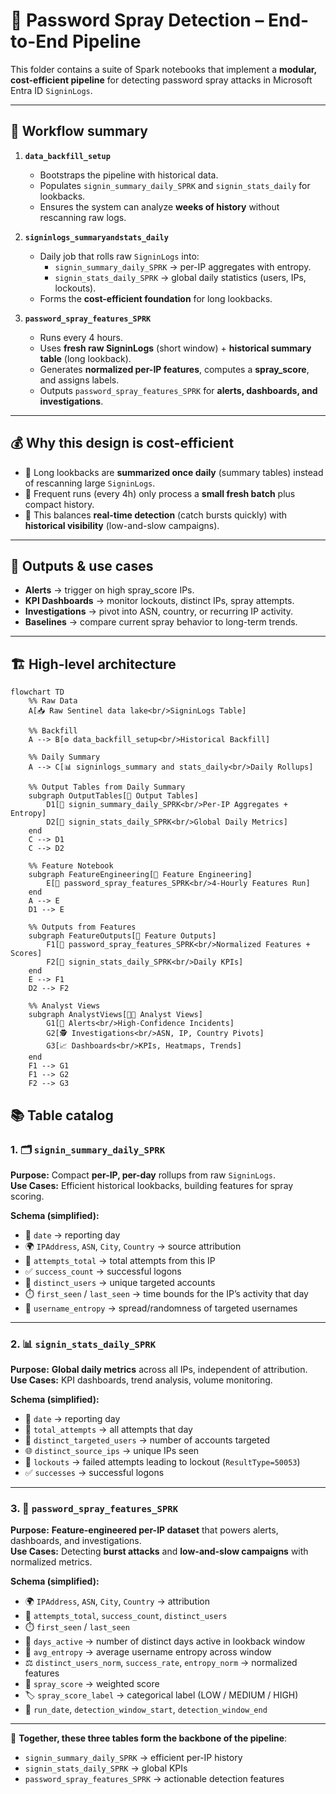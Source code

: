 # 🔐 Password Spray Detection – End-to-End Pipeline

This folder contains a suite of Spark notebooks that implement a **modular, cost-efficient pipeline** for detecting password spray attacks in Microsoft Entra ID `SigninLogs`.

---

## 📖 Workflow summary

1. **`data_backfill_setup`**

   - Bootstraps the pipeline with historical data.
   - Populates `signin_summary_daily_SPRK` and `signin_stats_daily` for lookbacks.
   - Ensures the system can analyze **weeks of history** without rescanning raw logs.

2. **`signinlogs_summaryandstats_daily`**

   - Daily job that rolls raw `SigninLogs` into:
     - `signin_summary_daily_SPRK` → per-IP aggregates with entropy.
     - `signin_stats_daily_SPRK` → global daily statistics (users, IPs, lockouts).
   - Forms the **cost-efficient foundation** for long lookbacks.

3. **`password_spray_features_SPRK`**
   - Runs every 4 hours.
   - Uses **fresh raw SigninLogs** (short window) + **historical summary table** (long lookback).
   - Generates **normalized per-IP features**, computes a **spray_score**, and assigns labels.
   - Outputs `password_spray_features_SPRK` for **alerts, dashboards, and investigations**.

---

## 💰 Why this design is cost-efficient

- 🔹 Long lookbacks are **summarized once daily** (summary tables) instead of rescanning large `SigninLogs`.
- 🔹 Frequent runs (every 4h) only process a **small fresh batch** plus compact history.
- 🔹 This balances **real-time detection** (catch bursts quickly) with **historical visibility** (low-and-slow campaigns).

---

## 🚀 Outputs & use cases

- **Alerts** → trigger on high spray_score IPs.
- **KPI Dashboards** → monitor lockouts, distinct IPs, spray attempts.
- **Investigations** → pivot into ASN, country, or recurring IP activity.
- **Baselines** → compare current spray behavior to long-term trends.

---

## 🏗️ High-level architecture

```mermaid
flowchart TD
    %% Raw Data
    A[📥 Raw Sentinel data lake<br/>SigninLogs Table]

    %% Backfill
    A --> B[⚙️ data_backfill_setup<br/>Historical Backfill]

    %% Daily Summary
    A --> C[📊 signinlogs_summary and stats_daily<br/>Daily Rollups]

    %% Output Tables from Daily Summary
    subgraph OutputTables[📂 Output Tables]
        D1[💾 signin_summary_daily_SPRK<br/>Per-IP Aggregates + Entropy]
        D2[💾 signin_stats_daily_SPRK<br/>Global Daily Metrics]
    end
    C --> D1
    C --> D2

    %% Feature Notebook
    subgraph FeatureEngineering[🧮 Feature Engineering]
        E[🎯 password_spray_features_SPRK<br/>4-Hourly Features Run]
    end
    A --> E
    D1 --> E

    %% Outputs from Features
    subgraph FeatureOutputs[📂 Feature Outputs]
        F1[💾 password_spray_features_SPRK<br/>Normalized Features + Scores]
        F2[💾 signin_stats_daily_SPRK<br/>Daily KPIs]
    end
    E --> F1
    D2 --> F2

    %% Analyst Views
    subgraph AnalystViews[👩‍💻 Analyst Views]
        G1[🚨 Alerts<br/>High-Confidence Incidents]
        G2[🕵️ Investigations<br/>ASN, IP, Country Pivots]
        G3[📈 Dashboards<br/>KPIs, Heatmaps, Trends]
    end
    F1 --> G1
    F1 --> G2
    F2 --> G3

```

## 📚 Table catalog

### 1. 🗂️ `signin_summary_daily_SPRK`

**Purpose:** Compact **per-IP, per-day** rollups from raw `SigninLogs`.  
**Use Cases:** Efficient historical lookbacks, building features for spray scoring.

**Schema (simplified):**

- 📅 `date` → reporting day
- 🌍 `IPAddress`, `ASN`, `City`, `Country` → source attribution
- 🔢 `attempts_total` → total attempts from this IP
- ✅ `success_count` → successful logons
- 👤 `distinct_users` → unique targeted accounts
- ⏱️ `first_seen` / `last_seen` → time bounds for the IP’s activity that day
- 🧮 `username_entropy` → spread/randomness of targeted usernames

---

### 2. 📊 `signin_stats_daily_SPRK`

**Purpose:** **Global daily metrics** across all IPs, independent of attribution.  
**Use Cases:** KPI dashboards, trend analysis, volume monitoring.

**Schema (simplified):**

- 📅 `date` → reporting day
- 🔢 `total_attempts` → all attempts that day
- 👤 `distinct_targeted_users` → number of accounts targeted
- 🌐 `distinct_source_ips` → unique IPs seen
- 🚫 `lockouts` → failed attempts leading to lockout (`ResultType=50053`)
- ✅ `successes` → successful logons

---

### 3. 🎯 `password_spray_features_SPRK`

**Purpose:** **Feature-engineered per-IP dataset** that powers alerts, dashboards, and investigations.  
**Use Cases:** Detecting **burst attacks** and **low-and-slow campaigns** with normalized metrics.

**Schema (simplified):**

- 🌍 `IPAddress`, `ASN`, `City`, `Country` → attribution
- 🔢 `attempts_total`, `success_count`, `distinct_users`
- ⏱️ `first_seen` / `last_seen`
- 📅 `days_active` → number of distinct days active in lookback window
- 🧮 `avg_entropy` → average username entropy across window
- ⚖️ `distinct_users_norm`, `success_rate`, `entropy_norm` → normalized features
- 🎯 `spray_score` → weighted score
- 🏷️ `spray_score_label` → categorical label (LOW / MEDIUM / HIGH)
- 📅 `run_date`, `detection_window_start`, `detection_window_end`

---

📌 **Together, these three tables form the backbone of the pipeline**:

- `signin_summary_daily_SPRK` → efficient per-IP history
- `signin_stats_daily_SPRK` → global KPIs
- `password_spray_features_SPRK` → actionable detection features
